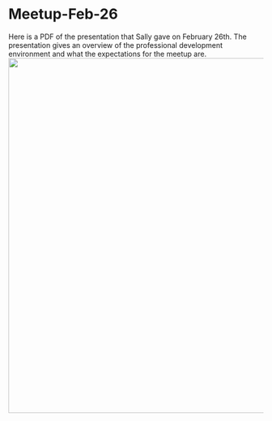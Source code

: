 # Meetup-Feb-26
Here is a PDF of the presentation that Sally gave on February 26th. The presentation gives an overview of the professional development environment and what the expectations for the meetup are.
<img height = 700 src = "https://cloud.githubusercontent.com/assets/17933997/13888168/f47fcafc-ed0d-11e5-9c88-15d7c5717ac0.jpg" />
